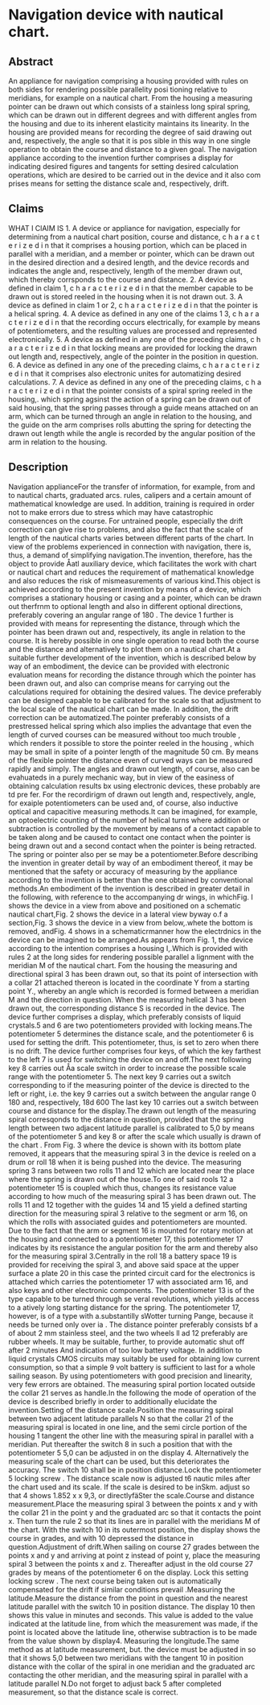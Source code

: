 # Navigation device with nautical chart.

## Abstract
An appliance for navigation comprising a housing provided with rules on both sides for rendering possible parallelity posi tioning relative to meridians, for example on a nautical chart. From the housing a measuring pointer can be drawn out which consists of a stainless long spiral spring, which can be drawn out in different degrees and with different angles from the housing and due to its inherent elasticity maintains its linearity. In the housing are provided means for recording the degree of said drawing out and, respectively, the angle so that it is pos sible in this way in one single operation to obtain the course and distance to a given goal. The navigation appliance according to the invention further comprises a display for indicating desired figures and tangents for setting desired calculation operations, which are desired to be carried out in the device and it also com prises means for setting the distance scale and, respectively, drift.

## Claims
WHAT I ClAIM IS 1. A device or appliance for navigation, especially for determining from a nautical chart position, course and distance, c h a r a c t e r i z e d i n that it comprises a housing portion, which can be placed in parallel with a meridian, and a member or pointer, which can be drawn out in the desired direction and a desired length, and the device records and indicates the angle and, respectively, length of the member drawn out, which thereby corrsponds to the course and distance. 2. A device as defined in claim 1, c h a r a c t e r i z e d i n that the member capable to be drawn out is stored reeled in the housing when it is not drawn out. 3. A device as defined in claim 1 or 2, c h a r a c t e r i z e d i n that the pointer is a helical spring. 4. A device as defined in any one of the claims 1 3, c h a r a c t e r i z e d i n that the recording occurs electrically, for example by means of potentiometers, and the resulting values are processed and represented electronically. 5. A device as defined in any one of the preceding claims, c h a r a c t e r i z e d i n that locking means are provided for locking the drawn out length and, respectively, angle of the pointer in the position in question. 6. A device as defined in any one of the preceding claims, c h a r a c t e r i z e d i n that it comprises also electronic unites for automatizing desired calculations. 7. A device as defined in any one of the preceding claims, c h a r a c t e r i z e d i n that the pointer consists of a spiral spring reeled in the housing,. which spring agsinst the action of a spring can be drawn out of said housing, that the spring passes through a guide means attached on an arm, which can be turned through an angle in relation to the housing, and the guide on the arm comprises rolls abutting the spring for detecting the drawn out length while the angle is recorded by the angular position of the arm in relation to the housing.

## Description
Navigation applianceFor the transfer of information, for example, from and to nautical charts, graduated arcs. rules, calipers and a certain amount of mathematical knowledge are used. In addition, training is required in order not to make errors due to stress which may have catastrophic consequences on the course. For untrained people, especially the drift correction can give rise to problems, and also the fact that the scale of length of the nautical charts varies between different parts of the chart. In view of the problems experienced in connection with navigation, there is, thus, a demand of simplifying navigation.The invention, therefore, has the object to provide Åatl auxiliary device, which facilitates the work with chart or nautical chart and reduces the requirement of mathematical knowledge and also reduces the risk of mismeasurements of various kind.This object is achieved according to the present invention by means of a device, which comprises a stationary housing or casing and a pointer, which can be drawn out therfrnm to optional length and also in different optional directions, preferably covering an angular range of 180 . The device 1 further is provided with means for representing the distance, through which the pointer has been drawn out and, respectively, its angle in relation to the course. It is hereby possible in one single operation to read both the course and the distance and alternatively to plot them on a nautical chart.At a suitable further development of the invention, which is described below by way of an embodiment, the device can be provided with electronic evaluation means for recording the distance through which the pointer has been drawn out, and also can comprise means for carrying out the calculations required for obtaining the desired values. The device preferably can be designed capable to be calibrated for the scale so that adjustment to the local scale of the nautical chart can be made. In addition, the drift correction can be automatized.The pointer preferably consists of a prestressed helical spring which also implies the advantage that even the length of curved courses can be measured without too much trouble , which renders it possible to store the pointer reeled in the housing , which may be small in spite of a pointer length of the magnitude 50 cm. By means of the flexible pointer the distance even of curved ways can be measured rapidly and simply. The angles and drawn out length, of course, also can be evahuateds in a purely mechanic way, but in view of the easiness of obtaining calculation results bx using electronic devices, these probably are td pre fer. For the recordirigm of drawn out length and, respectively, angle, for exaiple potentiometers can be used and, of course, also inductive optical and capacitive measuring methods.It can be imagined, for example, an optoelectric counting of the number of helical turns where addition or subtraction is controlled by the movement by means of a contact capable to be taken along and be caused to contact one contact when the pointer is being drawn out and a second contact when the pointer is being retracted. The spring or pointer also per se may be a potentiometer.Before describing the invention in greater detail by way of an embodiment thereof, it may be mentioned that the safety or accuracy of measuring by the appliance according to the invention is better than the one obtained by conventional methods.An embodiment of the invention is described in greater detail in the following, with reference to the accompanying dr wings, in whichFig. I shows the device in a view from above and positioned on a schematic nautical chart,Fig. 2 shows the device in a lateral view byway o.f a section,Fig. 3 shows the device in a view from below,.whete the bottom is removed, andFig. 4 shows in a schematicrmanner how the electrdnics in the device can be imagined to be arranged.As appears from Fig. 1, the device according to the intention comprises a housing I,.Which is provided with rules 2 at the long sides for rendering possible parallel a lignment with the meridian M of the nautical chart. Fom the housing the measuring and directional spiral 3 has been drawn out, so that its point of intersection with a collar 21 attached thereon is located in the coordinate Y from a starting point Y., whereby an angle which is recorded is formed between a meridian M and the direction in question. When the measuring helical 3 has been drawn out, the corresponding distance S is recorded in the device. The device further comprises a display, which preferably consists of liquid crystals.5 and 6 are two potentiometers provided with locking means.The potentiometer 5 determines the distance scale, and the potentiometer 6 is used for setting the drift. This potentiometer, thus, is set to zero when there is no drift. The device further comprises four keys, of which the key farthest to the left 7 is used for switching the device on and off.The next following key 8 carries out Åa scale switch in order to increase the possible scale range with the potentiometer 5. The next key 9 carries out a switch corresponding to if the measuring pointer of the device is directed to the left or right, i.e. the key 9 carries out a switch between the angular range 0 180 and, respectively, 18d 600 The last key 10 carries out a switch between course and distance for the display.The drawn out length of the measuring spiral corresqonds to the distance in question, provided that the spring length between two adjacent latitude parallel is calibrated to 5,0 by means of the potentiometer 5 and key 8 or after the scale which usually is drawn of the chart . From Fig. 3 where the device is shown with its bottom plate removed, it appears that the measuring spiral 3 in the device is reeled on a drum or roll 18 when it is being pushed into the device. The measuring spring 3 rans between two rolls 11 and 12 which are located near the place where the spring is drawn out of the house.To one of said rools 12 a potentiometer 15 is coupled which thus, changes its resistance value according to how much of the measuring spiral 3 has been drawn out. The rolls 11 and 12 together with the guides 14 and 15 yield a defined starting direction for the measuring spiral 3 relative to the segment or arm 16, on which the rolls with associated guides and potentiometers are mounted. Due to the fact that the arm or segment 16 is mounted for rotary motion at the housing and connected to a potentiometer 17, this potentiometer 17 indicates by its resistance the angular position for the arm and thereby also for the measuring spiral 3.Centrally in the roll 18 a battery space 19 is provided for receiving the spiral 3, and above said space at the upper surface a plate 20 in this case the printed circuit card for the electronics is attached which carries the potentiometer 17 with associated arm 16, and also keys and other electronic components. The potentiometer 13 is of the type capable to be turned through se veral revolutions, which yields access to a atively long starting distance for the spring. The potentiometer 17, however, is of a type with a.substantilly sWotter turning Pange, because it needs be turned only over ia . The distance pointer preferably consists bf a of about 2 mm stainless steel, and the two wheels ll ad 12 preferably are rubber wheels. It may be suitable, further, to provide automatic shut off after 2 minutes And indication of too low battery voltage. In addition to liquid crystals CMOS circuits may suitably be used for obtaining low current consumption, so that a simple 9 volt battery is sufficient to last for a whole sailing season. By using potentiometers with good precision and linearity, very few errors are obtained. The measuring spiral portion located outside the collar 21 serves as handle.In the following the mode of operation of the device is described briefly in order to additionally elucidate the invention.Setting of the distance scale.Position the measuring spiral between two adjacent latitude parallels N so that the collar 21 of the measuring spiral is located in one line, and the semi circle portion of the housing 1 tangent the other line with the measuring spiral in parallel with a meridian. Put thereafter the switch 8 in such a position that with the potentiometer 5 5,0 can be adjusted in on the display 4. Alternatively the measuring scale of the chart can be used, but this deteriorates the accuracy. The switch 10 shall be in position distance.Lock the potentiometer 5 locking screw . The distance scale now is adjusted t6 nautic miles after the chart used and its scale. If the scale is desired to be inSkm. adjust so that 4 shows 1.852 x x 9,3, or directlyfäSter the scale.Course and distance measurement.Place the measuring spiral 3 between the points x and y with the collar 21 in the point y and the graduated arc so that it contacts the point x. Then turn the rule 2 so that its lines are in parallel with the meridians M of the chart. With the switch 10 in its outermost position, the display shows the course in grades, and with 10 depressed the distance in question.Adjustment of drift.When sailing on course 27 grades between the points x and y and arriving at point z instead of point y, place the measuring spiral 3 between the points x and z. Thereafter adjust in the old course 27 grades by means of the potentiometer 6 on the display. Lock this setting locking screw . The next course being taken out is automatically compensated for the drift if similar conditions prevail .Measuring the latitude.Measure the distance from the point in question and the nearest latitude parallel with the switch 10 in position distance. The display 10 then shows this value in minutes and seconds. This value is added to the value indicated at the latitude line, from which the measurement was made, if the point is located above the latitude line, otherwise subtraction is to be made from the value shown by display4. Measuring the longitude.The same method as at latitude measurement, but. the device must be adjusted in so that it shows 5,0 between two meridians with the tangent 10 in position distance with the collar of the spiral in one meridian and the graduated arc contacting the other meridian, and the measuring spiral in parallel with a latitude parallel N.Do not forget to adjust back 5 after completed measurement, so that the distance scale is correct.